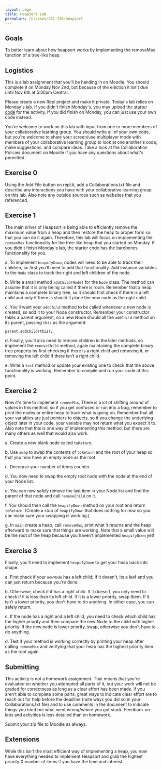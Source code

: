 ```yaml
---
layout: page
title: HeapSort Lab
permalink: /classes/201-f20/heapsort
---
```


## Goals
To better learn about how heapsort works by implementing the removeMax function of a tree-like heap.

## Logistics
This is a lab assignment that you'll be handing in on Moodle. You should complete it on Monday Nov 2nd, but because of the election it isn't due until Nov 6th at 5:00pm Central.

Please create a new Repl project and make it private. Today's lab relies on Monday's lab. If you didn't finish Monday's, you may upload the [starter code](/classes/201-f20/HeapsortStarter.java) for the activity. If you did finish on Monday, you can just use your own code instead.

You're welcome to work on this lab with input from one or more members of your collaborative learning group. You should write all of your own code, but you're welcome to share your screen/use multiplayer mode with members of your collaborative learning group to look at one another's code, make suggestions, and compare ideas. Take a look at the Collaboration Policies document on Moodle if you have any questions about what's permitted.

## Exercise 0
Using the Add File button on repl.it, add a Collaborations.txt file and describe any interactions you have with your collaborative learning group on this lab. Also note any outside sources such as websites that you referenced. 

## Exercise 1
The main driver of Heapsort is being able to efficiently remove the maximum value from a heap and then restore the heap to proper form so that you can do it again. Therefore, this lab will focus on implementing the `removeMax` functionality for the tree-like heap that you started on Monday. If you didn't finish Monday's lab, the starter code has the barebones functionality for you.

a. To implement `heapifyDown`, nodes will need to be able to track their children, so first you'll need to add that functionality. Add instance variables to the `Node` class to track the right and left children of the node.

b. Write a small method `addChild(Node)` for the `Node` class. The method can assume that it is only being called if there is room. Remember that a heap maintains a complete binary tree, so it should first check if there is a left child and only if there is should it place the new node as the right child.

c. You'll want your `addChild` method to be called whenever a new node is created, so add it to your Node constructor. Remember your constructor takes a parent argument, so a new Node should all the `addChild` method on its parent, passing `this` as the argument:

```
parent.addChild(this);
```

d. Finally, you'll also need to remove children in the later methods, so implement the `removeChild` method, again maintaining the complete binary tree property by first checking if there is a right child and removing it, or removing the left child if there isn't a right child.

e. Write a `test` method or update your existing one to check that the above functionality is working. Remember to compile and run your code at this point.

## Exercise 2
Now it's time to implement `removeMax`. There is a lot of shifting around of values in this method, so if you get confused or run into a bug, remember to print the nodes or entire heap to track what is going on. Remember that all your variables are just pointers to objects, so if you change the underlying object later in your code, your variable may not return what you expect it to. Also note that this is one way of implementing this method, but there are many others as well that would also work.

a. Create a new blank node called `toReturn`.

b. Use `swap` to swap the contents of `toReturn` and the root of your heap so that you now have an empty node as the root.

c. Decrease your number of items counter.

d. You now need to swap the empty root node with the node at the end of your Node list. 

e. You can now safely remove the last item in your Node list and find the parent of that node and call `removeChild` on it.

f. You should then call the `heapifyDown` method on your root and return `toReturn`. (Create a stub of `heapifyDown` that does nothing for now so you can make sure your swapping is working.)

g. In `main` create a heap, call `removeMax`, print what it returns and the heap afterward to make sure that things are working. Note that a small value will be the root of the heap because you haven't implemented `heapifyDown` yet!

## Exercise 3
Finally, you'll need to implement `heapifyDown` to get your heap back into shape.

a. First check if your `newNode` has a left child; if it doesn't, its a leaf and you can just return because you're done.

b. Otherwise, check if it has a right child. If it doesn't, you only need to check if it is less than its left child. If it is a lower priority, swap them. If it isn't a lower priority, you don't have to do anything. In either case, you can safely return.

c. If the node has a right and a left child, you need to check which child has the higher priority and then compare the new Node to the child with higher priority. If the new node is lower priority, swap, otherwise you don't have to do anything.

d. Test if your method is working correctly by printing your heap after calling `removeMax` and verifying that your heap has the highest priority item as the root again.

## Submitting
This activity is not a homework assignment. That means that you're evaluated on whether you attempted all parts of it, but your work will not be graded for correctness as long as a clear effort has been made. If you aren't able to complete some parts, great ways to indicate clear effort are to reach out for help before the deadline (note ways you did so in your Collaborations.txt file) and to use comments in the document to indicate things you tried but what went wrong/where you got stuck. Feedback on labs and activities is less detailed than on homework.

Submit your zip file to Moodle as always.

## Extensions
While this isn't the most efficient way of implementing a heap, you now have everything needed to implement Heapsort and grab the highest priority X number of items if you have the time and interest.